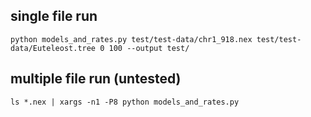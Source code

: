 ## single file run
    
    python models_and_rates.py test/test-data/chr1_918.nex test/test-data/Euteleost.tree 0 100 --output test/

## multiple file run (untested)
    
    ls *.nex | xargs -n1 -P8 python models_and_rates.py
